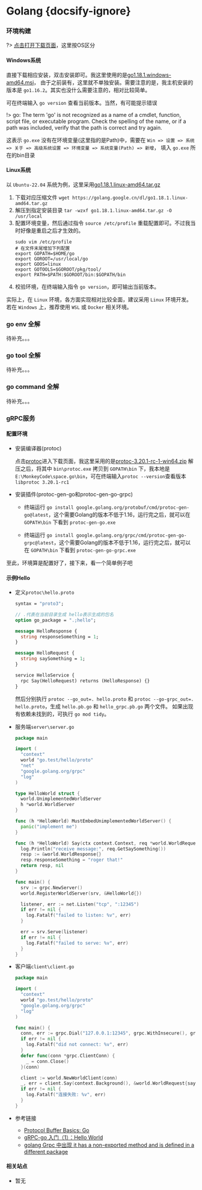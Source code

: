 # Golang {docsify-ignore}

### 环境构建
?> [点击打开下载页面](https://golang.google.cn/dl/)，这里按OS区分
#### Windows系统
直接下载相应安装，双击安装即可。我这里使用的是[go1.18.1.windows-amd64.msi](https://golang.google.cn/dl/go1.18.1.windows-amd64.msi)，
由于之前装有，这里就不单独安装。需要注意的是，我主机安装的版本是 `go1.16.2`。其实也没什么需要注意的，相对比较简单。

可在终端输入 `go version` 查看当前版本。当然，有可能提示错误

!> go: The term 'go' is not recognized as a name of a cmdlet, function, script file, or executable program.
Check the spelling of the name, or if a path was included, verify that the path is correct and try again.

这表示 `go.exe` 没有在环境变量(这里指的是Path)中，需要在 `Win => 设置 => 系统 => 关于 => 高级系统设置 => 环境变量 => 系统变量(Path) => 新增`，
填入 `go.exe` 所在的bin目录
#### Linux系统
以 `Ubuntu-22.04` 系统为例，这里采用[go1.18.1.linux-amd64.tar.gz](https://golang.google.cn/dl/go1.18.1.linux-amd64.tar.gz)
1. 下载对应压缩文件 `wget https://golang.google.cn/dl/go1.18.1.linux-amd64.tar.gz`
2. 解压到指定安装目录 `tar -wzxf go1.18.1.linux-amd64.tar.gz -O /usr/local`
3. 配置环境变量，然后通过指令 `source /etc/profile` 重载配置即可。不过我当时好像是重启之后才生效的。
   ```shell
   sudo vim /etc/profile
   # 在文件末尾增加下列配置
   export GOPATH=$HOME/go
   export GOROOT=/usr/local/go
   export GOOS=linux
   export GOTOOLS=$GOROOT/pkg/tool/
   export PATH=$PATH:$GOROOT/bin:$GOPATH/bin
   ```
4. 校验环境，在终端输入指令 `go version`，即可输出当前版本。

实际上，在 `Linux` 环境，各方面实现相对比较全面，建议采用 `Linux` 环境开发。若在 `Windows` 上，推荐使用 `WSL` 或 `Docker` 相关环境。

### go env 全解
待补充。。。

### go tool 全解
待补充。。。

### go command 全解
待补充。。。

### gRPC服务

#### 配置环境
* 安装编译器(protoc)

    点击[protoc](https://github.com/protocolbuffers/protobuf/releases/)进入下载页面，我这里采用的是[protoc-3.20.1-rc-1-win64.zip](https://github.com/protocolbuffers/protobuf/releases/download/v3.20.1-rc1/protoc-3.20.1-rc-1-win64.zip)
    解压之后，将其中 `bin\protoc.exe` 拷贝到 `GOPATH\bin` 下，我本地是 `E:\MonkeyCode\space.go\bin`，可在终端输入`protoc --version`查看版本 `libprotoc 3.20.1-rc1`

* 安装插件(protoc-gen-go和protoc-gen-go-grpc)
    
    * 终端运行 `go install google.golang.org/protobuf/cmd/protoc-gen-go@latest`，这个需要Golang的版本不低于1.16，运行完之后，就可以在 `GOPATH\bin` 下看到 `protoc-gen-go.exe`

    * 终端运行 `go install google.golang.org/grpc/cmd/protoc-gen-go-grpc@latest`，这个需要Golang的版本不低于1.16，运行完之后，就可以在 `GOPATH\bin` 下看到 `protoc-gen-go-grpc.exe`

至此，环境算是配置好了，接下来，看一个简单例子吧

#### 示例Hello
  
* 定义`protoc\hello.proto`
  ```protobuf
  syntax = "proto3";

  // .代表在当前目录生成 hello表示生成的包名
  option go_package = ".;hello";
  
  message HelloResponse {
    string responseSomething = 1;
  }
  
  message HelloRequest {
    string saySomething = 1;
  }
  
  service HelloService {
    rpc Say(HelloRequest) returns (HelloResponse) {}
  }
  ```
  
  然后分别执行 `protoc --go_out=. hello.proto` 和 `protoc --go-grpc_out=. hello.proto`，生成 `hello.pb.go` 和 `hello_grpc.pb.go` 两个文件。
  如果出现有依赖未找到的，可执行 `go mod tidy`。

* 服务端`server\server.go`
  ```go
  package main

  import (
    "context"
    world "go.test/hello/proto"
    "net"
    "google.golang.org/grpc"
    "log"
  )
  
  type HelloWorld struct {
    world.UnimplementedWorldServer
    h *world.WorldServer
  }
  
  func (h *HelloWorld) MustEmbedUnimplementedWorldServer() {
    panic("implement me")
  }
  
  func (h *HelloWorld) Say(ctx context.Context, req *world.WorldRequest) (*world.WorldResponse, error) {
    log.Println("receive message:", req.GetSaySomething())
    resp := &world.WorldResponse{}
    resp.responseSomething = "roger that!"
    return resp, nil
  }
  
  func main() {
    srv := grpc.NewServer()
    world.RegisterWorldServer(srv, &HelloWorld{})
  
    listener, err := net.Listen("tcp", ":12345")
    if err != nil {
      log.Fatalf("failed to listen: %v", err)
    }
  
    err = srv.Serve(listener)
    if err != nil {
      log.Fatalf("failed to serve: %v", err)
    }
  }
  ```
  
* 客户端`client\client.go`
  ```go
  package main

  import (
    "context"
	world "go.test/hello/proto"
    "google.golang.org/grpc"
    "log"
  )
  
  func main() {
    conn, err := grpc.Dial("127.0.0.1:12345", grpc.WithInsecure(), grpc.WithBlock())
    if err != nil {
      log.Fatalf("did not connect: %v", err)
    }
    defer func(conn *grpc.ClientConn) {
      _ = conn.Close()
    }(conn)
  
    client := world.NewWorldClient(conn)
	_, err = client.Say(context.Background(), &world.WorldRequest{saySomething: "world"})
	if err != nil {
      log.Fatalf("连接失败: %v", err)
	}
  }
  ```
  
* 参考链接
  * [Protocol Buffer Basics: Go](https://developers.google.cn/protocol-buffers/docs/gotutorial) 
  * [gRPC-go 入门（1）：Hello World](https://blog.csdn.net/inet_ygssoftware/article/details/117608527)
  * [golang Grpc 中出现 it has a non-exported method and is defined in a different package](https://www.jianshu.com/p/d2c8fdd24b0f)

#### 相关站点
  * 暂无